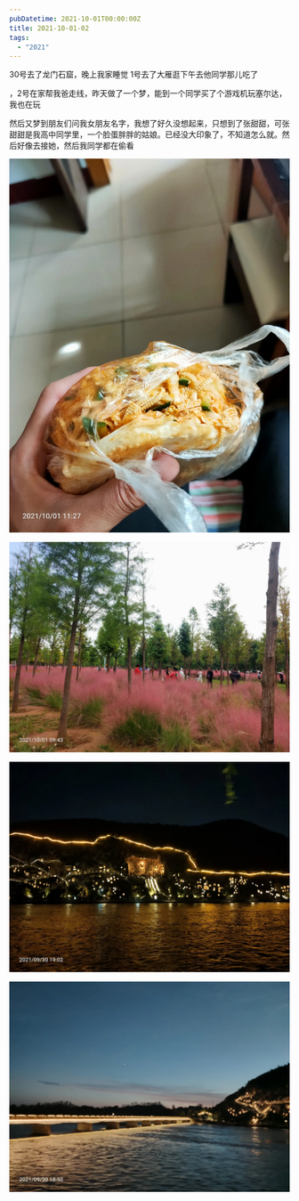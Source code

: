 ```yaml
---
pubDatetime: 2021-10-01T00:00:00Z
title: 2021-10-01-02
tags:
  - "2021"
---
```


30号去了龙门石窟，晚上我家睡觉
1号去了大雁逛下午去他同学那儿吃了

，2号在家帮我爸走线，昨天做了一个梦，能到一个同学买了个游戏机玩塞尔达，我也在玩

然后又梦到朋友们问我女朋友名字，我想了好久没想起来，只想到了张甜甜，可张甜甜是我高中同学里，一个脸蛋胖胖的姑娘。已经没大印象了，不知道怎么就。然后好像去接她，然后我同学都在偷看


![](../../img/6904315-c2d18bdf0ec415df.jpg)

![](../../img/6904315-f6c65a072dc17a64.jpg)

![](../../img/6904315-ad69b364d1fb6b47.jpg)

![](../../img/6904315-c6403879f11918e7.jpg)

